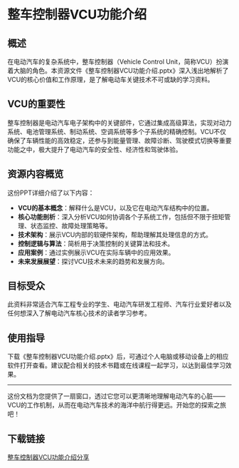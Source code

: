 # 整车控制器VCU功能介绍

## 概述

在电动汽车的复杂系统中，整车控制器（Vehicle Control Unit，简称VCU）扮演着大脑的角色。本资源文件《整车控制器VCU功能介绍.pptx》深入浅出地解析了VCU的核心价值和工作原理，是了解电动车关键技术不可或缺的学习资料。

## VCU的重要性

整车控制器是电动汽车电子架构中的关键部件，它通过集成高级算法，实现对动力系统、电池管理系统、制动系统、空调系统等多个子系统的精确控制。VCU不仅确保了车辆性能的高效稳定，还参与到能量管理、故障诊断、驾驶模式切换等重要功能之中，极大提升了电动汽车的安全性、经济性和驾驶体验。

## 资源内容概览

这份PPT详细介绍了以下内容：

- **VCU的基本概念**：解释什么是VCU，以及它在电动汽车结构中的位置。
- **核心功能剖析**：深入分析VCU如何协调各个子系统工作，包括但不限于扭矩管理、状态监控、故障处理策略等。
- **技术架构**：展示VCU内部的软硬件架构，帮助理解其处理信息的方式。
- **控制逻辑与算法**：简析用于决策控制的关键算法和技术。
- **应用案例**：通过实例展示VCU在实际车辆中的应用效果。
- **未来发展展望**：探讨VCU技术未来的趋势和发展方向。

## 目标受众

此资料非常适合汽车工程专业的学生、电动汽车研发工程师、汽车行业爱好者以及任何想深入了解电动汽车核心技术的读者学习参考。

## 使用指导

下载《整车控制器VCU功能介绍.pptx》后，可通过个人电脑或移动设备上的相应软件打开查看。建议配合相关的技术书籍或在线课程一起学习，以达到最佳学习效果。

---

这份文档为您提供了一扇窗口，透过它您可以更清晰地理解电动汽车的心脏——VCU的工作机制，从而在电动汽车技术的海洋中航行得更远。开始您的探索之旅吧！

## 下载链接

[整车控制器VCU功能介绍分享](https://pan.quark.cn/s/e5355e2efa55)